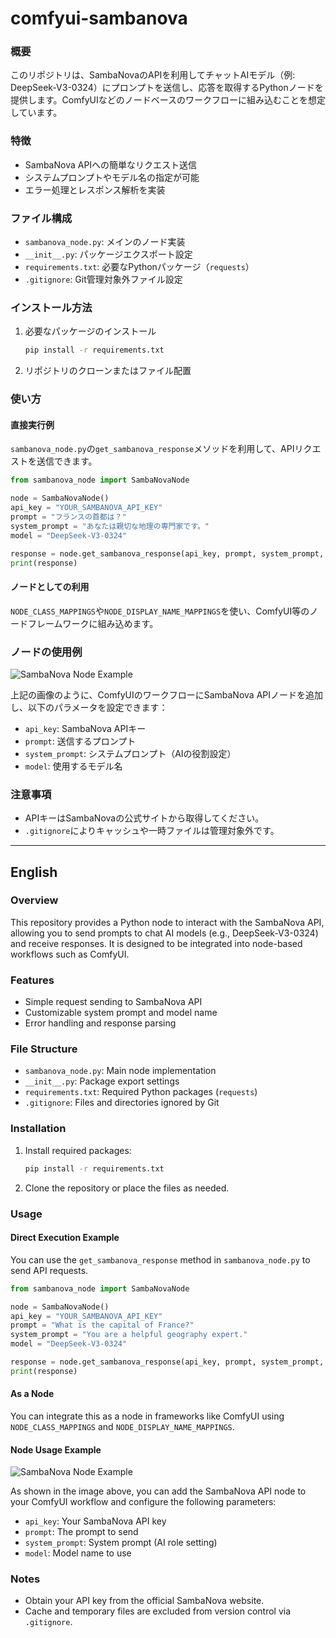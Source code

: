 # comfyui-sambanova

### 概要
このリポジトリは、SambaNovaのAPIを利用してチャットAIモデル（例: DeepSeek-V3-0324）にプロンプトを送信し、応答を取得するPythonノードを提供します。ComfyUIなどのノードベースのワークフローに組み込むことを想定しています。

### 特徴
- SambaNova APIへの簡単なリクエスト送信
- システムプロンプトやモデル名の指定が可能
- エラー処理とレスポンス解析を実装

### ファイル構成
- `sambanova_node.py`: メインのノード実装
- `__init__.py`: パッケージエクスポート設定
- `requirements.txt`: 必要なPythonパッケージ（`requests`）
- `.gitignore`: Git管理対象外ファイル設定

### インストール方法

1. 必要なパッケージのインストール
    ```bash
    pip install -r requirements.txt
    ```

2. リポジトリのクローンまたはファイル配置

### 使い方

#### 直接実行例
`sambanova_node.py`の`get_sambanova_response`メソッドを利用して、APIリクエストを送信できます。

```python
from sambanova_node import SambaNovaNode

node = SambaNovaNode()
api_key = "YOUR_SAMBANOVA_API_KEY"
prompt = "フランスの首都は？"
system_prompt = "あなたは親切な地理の専門家です。"
model = "DeepSeek-V3-0324"

response = node.get_sambanova_response(api_key, prompt, system_prompt, model)
print(response)
```

#### ノードとしての利用
`NODE_CLASS_MAPPINGS`や`NODE_DISPLAY_NAME_MAPPINGS`を使い、ComfyUI等のノードフレームワークに組み込めます。

### ノードの使用例
![SambaNova Node Example](https://github.com/your-username/comfyui-sambanova/raw/main/images/sambanova_node.png)

上記の画像のように、ComfyUIのワークフローにSambaNova APIノードを追加し、以下のパラメータを設定できます：

- `api_key`: SambaNova APIキー
- `prompt`: 送信するプロンプト
- `system_prompt`: システムプロンプト（AIの役割設定）
- `model`: 使用するモデル名


### 注意事項
- APIキーはSambaNovaの公式サイトから取得してください。
- `.gitignore`によりキャッシュや一時ファイルは管理対象外です。

---

## English

### Overview
This repository provides a Python node to interact with the SambaNova API, allowing you to send prompts to chat AI models (e.g., DeepSeek-V3-0324) and receive responses. It is designed to be integrated into node-based workflows such as ComfyUI.

### Features
- Simple request sending to SambaNova API
- Customizable system prompt and model name
- Error handling and response parsing

### File Structure
- `sambanova_node.py`: Main node implementation
- `__init__.py`: Package export settings
- `requirements.txt`: Required Python packages (`requests`)
- `.gitignore`: Files and directories ignored by Git

### Installation

1. Install required packages:
    ```bash
    pip install -r requirements.txt
    ```

2. Clone the repository or place the files as needed.

### Usage

#### Direct Execution Example
You can use the `get_sambanova_response` method in `sambanova_node.py` to send API requests.

```python
from sambanova_node import SambaNovaNode

node = SambaNovaNode()
api_key = "YOUR_SAMBANOVA_API_KEY"
prompt = "What is the capital of France?"
system_prompt = "You are a helpful geography expert."
model = "DeepSeek-V3-0324"

response = node.get_sambanova_response(api_key, prompt, system_prompt, model)
print(response)
```

#### As a Node
You can integrate this as a node in frameworks like ComfyUI using `NODE_CLASS_MAPPINGS` and `NODE_DISPLAY_NAME_MAPPINGS`.

#### Node Usage Example
![SambaNova Node Example](https://github.com/your-username/comfyui-sambanova/raw/main/images/sambanova_node.png)

As shown in the image above, you can add the SambaNova API node to your ComfyUI workflow and configure the following parameters:

- `api_key`: Your SambaNova API key
- `prompt`: The prompt to send
- `system_prompt`: System prompt (AI role setting)
- `model`: Model name to use

### Notes
- Obtain your API key from the official SambaNova website.
- Cache and temporary files are excluded from version control via `.gitignore`. 
